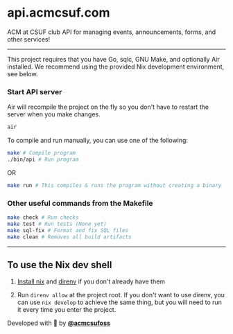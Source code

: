# api.acmcsuf.com

ACM at CSUF club API for managing events, announcements, forms, and other services!

---

This project requires that you have Go, sqlc, GNU Make, and optionally Air installed. We recommend using the
provided Nix development environment, see below.

### Start API server
Air will recompile the project on the fly so you don't have to restart the server when you make changes.
```sh
air
```

To compile and run manually, you can use one of the following:
```sh
make # Compile program
./bin/api # Run program
```
OR
```sh
make run # This compiles & runs the program without creating a binary
```

### Other useful commands from the Makefile

```sh
make check # Run checks
make test # Run tests (None yet)
make sql-fix # Format and fix SQL files
make clean # Removes all build artifacts
```

---

## To use the Nix dev shell

1. [Install nix](https://determinate.systems/nix-installer/) and [direnv](https://direnv.net/docs/installation.html) if you don't already have them

2. Run `direnv allow` at the project root. If you don't want to use direnv, you can use `nix develop` to achieve the same thing, but you will need to run it every time you enter the project.

Developed with 💚 by [**@acmcsufoss**](https://github.com/acmcsufoss)
